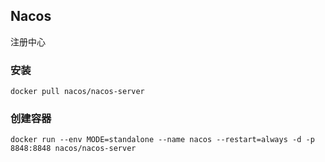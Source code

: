 ## Nacos

注册中心

### 安装

```
docker pull nacos/nacos-server
```

### 创建容器

```
docker run --env MODE=standalone --name nacos --restart=always -d -p 8848:8848 nacos/nacos-server
```


